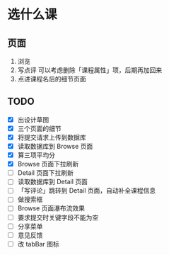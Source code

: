 # 选什么课

## 页面
1. 浏览
2. 写点评
	可以考虑删除「课程属性」项，后期再加回来
3. 点进课程名后的细节页面

## TODO
- [x] 出设计草图
- [x] 三个页面的细节
- [x] 将提交请求上传到数据库
- [x] 读取数据库到 Browse 页面
- [x] 算三项平均分
- [x] Browse 页面下拉刷新
- [ ] Detail 页面下拉刷新
- [ ] 读取数据库到 Detail 页面
- [ ] 「写评论」跳转到 Detail 页面，自动补全课程信息
- [ ] 做搜索框
- [ ] Browse 页面瀑布流效果
- [ ] 要求提交时关键字段不能为空
- [ ] 分享菜单
- [ ] 意见反馈
- [ ] 改 tabBar 图标
